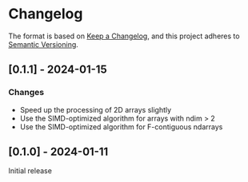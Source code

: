 # Changelog

The format is based on [Keep a Changelog](https://keepachangelog.com/en/1.0.0/),
and this project adheres to [Semantic Versioning](https://semver.org/spec/v2.0.0.html).

## [0.1.1] - 2024-01-15

### Changes

* Speed up the processing of 2D arrays slightly
* Use the SIMD-optimized algorithm for arrays with ndim > 2
* Use the SIMD-optimized algorithm for F-contiguous ndarrays

## [0.1.0] - 2024-01-11

Initial release

